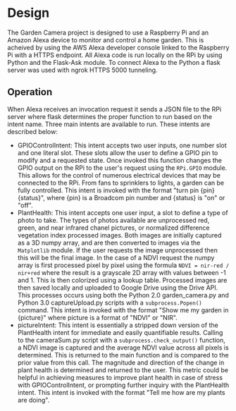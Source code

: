 # Design
The Garden Camera project is designed to use a Raspberry Pi and an Amazon Alexa device to monitor and control a home garden. This is acheived by using the AWS Alexa developer console linked to the Raspberry Pi with a HTTPS endpoint. All Alexa code is run locally on the RPi by using Python and the Flask-Ask module. To connect Alexa to the Python a flask server was used with ngrok HTTPS 5000 tunneling. 
## Operation
When Alexa receives an invocation request it sends a JSON file to the RPi server where flask determines the proper function to run based on the intent name. Three main intents are available to run. These intents are described below:
* GPIOControlIntent: This intent accepts two user inputs, one number slot and one literal slot. These slots allow the user to define a GPIO pin to modify and a requested state. Once invoked this function changes the GPIO output on the RPi to the user's request using the `RPi.GPIO` module. This allows for the control of numerous electrical devices that may be connected to the RPi. From fans to sprinklers to lights, a garden can be fully controlled. This intent is invoked with the format "turn pin {pin} {status}", where {pin} is a Broadcom pin number and {status} is "on" or "off".
* PlantHealth: This intent accepts one user input, a slot to define a type of photo to take. The types of photos available are unprocessed red, green, and near infrared chanel pictures, or normalized difference vegetation index processed images. Both images are initially captured as a 3D numpy array, and are then converted to images via the `Matplotlib` module. If the user requests the image unprocessed then this will be the final image. In the case of a NDVI request the numpy array is first processed pixel by pixel using the formula `NDVI = nir-red / nir+red` where the result is a grayscale 2D array with values between -1 and 1. This is then colorized using a lookup table. Processed images are then saved locally and uploaded to Google Drive using the Drive API. This processes occurs using both the Python 2.0 garden_camera.py and Python 3.0 captureUpload.py scripts with a `subprocess.Popen()` command.  This intent is invoked with the format "Show me my garden in {picture}" where picture is a format of "NDVI" or "NIR".
* pictureIntent: This intent is essentially a stripped down version of the PlantHealth intent for immediate and easily quantifiable results. Calling to the cameraSum.py script with a `subprocess.check_output()` function, a NDVI image is captured and the average NDVI value across all pixels is determined. This is returned to the main function and is compared to the prior value from this call. The magnitude and direction of the change in plant health is determined and returned to the user. This metric could be helpful in achieving measures to improve plant health in case of stress with GPIOControlIntent, or prompting further inquiry with the PlantHealth intent.  This intent is invoked with the format "Tell me how are my plants are doing".
